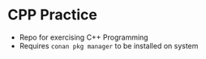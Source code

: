 # CPP Practice

- Repo for exercising C++ Programming
- Requires `conan pkg manager` to be installed on system
